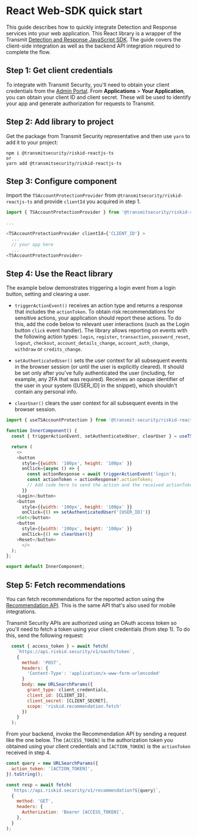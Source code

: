 # React Web-SDK quick start

This guide describes how to quickly integrate Detection and Response services into your web application. This React library is a wrapper of the Transmit [Detection and Response JavaScript SDK](https://developer.transmitsecurity.com/guides/risk/quick_start_web/). The guide covers the client-side integration as well as the backend API integration required to complete the flow.

## Step 1: Get client credentials

To integrate with Transmit Security, you'll need to obtain your client credentials from the [Admin Portal](https://portal.transmitsecurity.io/). From **Applications** > **Your Application**, you can obtain your client ID and client secret. These will be used to identify your app and generate authorization for requests to Transmit.


## Step 2: Add library to project

Get the package from Transmit Security representative and then use `yarn` to add it to your project:

```shell
npm i @transmitsecurity/riskid-reactjs-ts
or
yarn add @transmitsecurity/riskid-reactjs-ts

```

## Step 3: Configure component

Import the `TSAccountProtectionProvider` from `@transmitsecurity/riskid-reactjs-ts` and provide `clientId` you acquired in step 1.


```js
import { TSAccountProtectionProvider } from '@transmitsecurity/riskid-reactjs-ts';

...

<TSAccountProtectionProvider clientId={'CLIENT_ID'} >
  ...
  // your app here
  ...
<TSAccountProtectionProvider>
```

## Step 4: Use the React library

The example below demonstrates triggering a login event from a login button, setting and clearing a user.

- `triggerActionEvent()` receives an action type and returns a response that includes the `actionToken`. To obtain risk recommendations for sensitive actions, your application should report these actions. To do this, add the code below to relevant user interactions (such as the Login button `click` event handler). The library allows reporting on events with the following action types: `login`, `register`, `transaction`, `password_reset`, `logout`, `checkout`, `account_details_change`, `account_auth_change`, `withdraw` or `credits_change`.

- `setAuthenticatedUser()` sets the user context for all subsequent events in the browser session (or until the user is explicitly cleared). It should be set only after you've fully authenticated the user (including, for example, any 2FA that was required). Receives an opaque identifier of the user in your system ([USER_ID] in the snippet), which shouldn't contain any personal info.

- `clearUser()` clears the user context for all subsequent events in the browser session.

```js
import { useTSAccountProtection } from '@transmit-security/riskid-reactjs-ts';

function InnerComponent() {
  const { triggerActionEvent, setAuthenticatedUser, clearUser } = useTSAccountProtection();

  return (
    <>
    <button
      style={{width: '100px', height: '100px' }}
      onClick={async () => {
        const actionResponse = await triggerActionEvent('login');
        const actionToken = actionResponse?.actionToken;
        // Add code here to send the action and the received actionToken to your backend
      }}
    >Login</button>
    <button
      style={{width: '100px', height: '100px' }}
      onClick={() => setAuthenticatedUser('[USER_ID]')}
    >Set</button>
    <button
      style={{width: '100px', height: '100px' }}
      onClick={() => clearUser()}
    >Reset</button>
      </>
  );
};

export default InnerComponent;

```

## Step 5: Fetch recommendations

You can fetch recommendations for the reported action using the [Recommendation API](/openapi/risk/recommendations/). This is the same API that's also used for mobile integrations.

Transmit Security APIs are authorized using an OAuth access token so you'll need to fetch a token using your client credentials (from step 1). To do this, send the following request:

```js
  const { access_token } = await fetch(
    `https://api.riskid.security/v1/oauth/token`,
    {
      method: 'POST',
      headers: {
        'Content-Type': 'application/x-www-form-urlencoded'
      }
      body: new URLSearchParams({
        grant_type: client_credentials,
        client_id: [CLIENT_ID],
        client_secret: [CLIENT_SECRET],
        scope: 'riskid.recommendation.fetch'
      })
    }
  );
```

From your backend, invoke the Recommendation API by sending a request like the one below. The `[ACCESS_TOKEN]` is the authorization token you obtained using your client credentials and `[ACTION_TOKEN]` is the `actionToken` received in step 4.

```js
const query = new URLSearchParams({
  action_token: '[ACTION_TOKEN]',
}).toString();

const resp = await fetch(
  `https://api.riskid.security/v1/recommendation?${query}`,
  {
    method: 'GET',
    headers: {
      Authorization: 'Bearer [ACCESS_TOKEN]',
    },
  }
);
```
